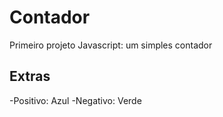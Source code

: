# Contador
Primeiro projeto Javascript: um simples contador

## Extras
-Positivo: Azul
-Negativo: Verde